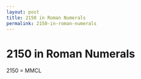 ```yaml
---
layout: post
title: 2150 in Roman Numerals
permalink: 2150-in-roman-numerals
---
```


# 2150 in Roman Numerals

2150 = MMCL
